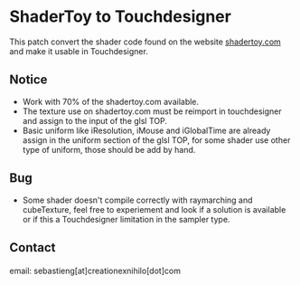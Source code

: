 ShaderToy to Touchdesigner
======
This patch convert the shader code found on the website [shadertoy.com](https://www.shadertoy.com/) and make it usable in Touchdesigner.

## Notice
* Work with 70% of the shadertoy.com available.
* The texture use on shadertoy.com must be reimport in touchdesigner and assign to the input of the glsl TOP.
* Basic uniform like iResolution, iMouse and iGlobalTime are already assign in the uniform section of the glsl TOP, for some shader use other type of uniform, those should be add by hand.


## Bug
* Some shader doesn't compile correctly with raymarching and cubeTexture, feel free to experiement and look if a solution is available or if this a Touchdesigner limitation in the sampler type.


## Contact
#### 
email: sebastieng[at]creationexnihilo[dot]com
 

